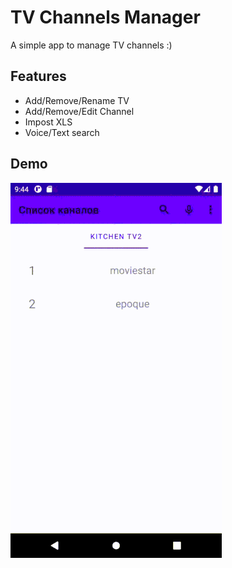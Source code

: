 # TV Channels Manager
A simple app to manage TV channels :)
## Features
- Add/Remove/Rename TV
- Add/Remove/Edit Channel
- Impost XLS
- Voice/Text search
## Demo
![](demo.gif)
